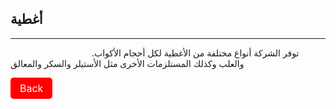 ## أغطية
---
&nbsp;&nbsp;&nbsp;&nbsp;&nbsp;&nbsp;&nbsp;&nbsp;&nbsp;&nbsp;&nbsp;&nbsp;&nbsp;&nbsp;&nbsp;&nbsp;&nbsp;&nbsp;&nbsp;&nbsp;&nbsp;&nbsp;&nbsp;&nbsp;&nbsp;&nbsp;&nbsp;&nbsp;&nbsp;&nbsp;&nbsp;&nbsp;&nbsp;.توفر الشركة أنواع مختلفة من الأغطية لكل أحجام الأكواب والعلب وكذلك المستلزمات الأخرى مثل الأستيلر والسكر والمعالق

<a class="navlink" href="/">Back</a>

<style>
.navlink{
  direction: rtl;
  display: inline-block;
  font-size: 16px;
  background-color: #FF0000;
  padding: 7px 15px;
  color: white;
  text-decoration: none;
  border-radius: 5px;
}
</style>